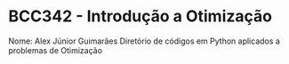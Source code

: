 # BCC342 - Introdução a Otimização

Nome: Alex Júnior Guimarães
Diretório de códigos em Python aplicados a problemas de Otimização

